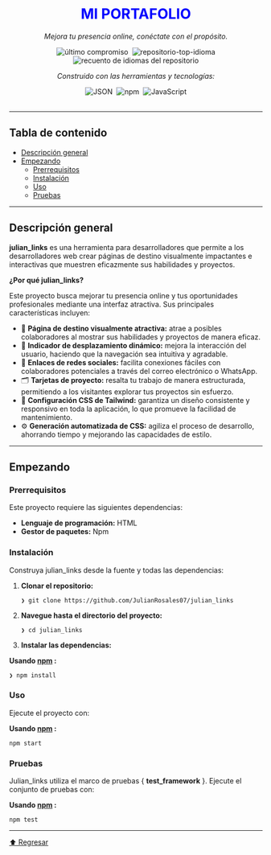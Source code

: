 
<div align="center" class="text-center">
<h1><font style="vertical-align: inherit;"><font style="vertical-align: inherit; color: blue; ">MI PORTAFOLIO</font></font></h1>

<p><em><font style="vertical-align: inherit;"><font style="vertical-align: inherit;">Mejora tu presencia online, conéctate con el propósito.</font></font></em></p>

<img alt="último compromiso" src="https://img.shields.io/github/last-commit/JulianRosales07/julian_links?style=flat&amp;logo=git&amp;logoColor=white&amp;color=0080ff" class="inline-block mx-1" style="margin: 0px 2px;">
<img alt="repositorio-top-idioma" src="https://img.shields.io/github/languages/top/JulianRosales07/julian_links?style=flat&amp;color=0080ff" class="inline-block mx-1" style="margin: 0px 2px;">
<img alt="recuento de idiomas del repositorio" src="https://img.shields.io/github/languages/count/JulianRosales07/julian_links?style=flat&amp;color=0080ff" class="inline-block mx-1" style="margin: 0px 2px;">
<p><em><font style="vertical-align: inherit;"><font style="vertical-align: inherit;">Construido con las herramientas y tecnologías:</font></font></em></p>
<img alt="JSON" src="https://img.shields.io/badge/JSON-000000.svg?style=flat&amp;logo=JSON&amp;logoColor=white" class="inline-block mx-1" style="margin: 0px 2px;">
<img alt="npm" src="https://img.shields.io/badge/npm-CB3837.svg?style=flat&amp;logo=npm&amp;logoColor=white" class="inline-block mx-1" style="margin: 0px 2px;">
<img alt="JavaScript" src="https://img.shields.io/badge/JavaScript-F7DF1E.svg?style=flat&amp;logo=JavaScript&amp;logoColor=black" class="inline-block mx-1" style="margin: 0px 2px;">
</div>
<br>
<hr>
<h2><font style="vertical-align: inherit;"><font style="vertical-align: inherit;">Tabla de contenido</font></font></h2>
<ul class="list-disc pl-4 my-0">
<li class="my-0"><a href="#overview"><font style="vertical-align: inherit;"><font style="vertical-align: inherit;">Descripción general</font></font></a></li>
<li class="my-0"><a href="#getting-started"><font style="vertical-align: inherit;"><font style="vertical-align: inherit;">Empezando</font></font></a>
<ul class="list-disc pl-4 my-0">
<li class="my-0"><a href="#prerequisites"><font style="vertical-align: inherit;"><font style="vertical-align: inherit;">Prerrequisitos</font></font></a></li>
<li class="my-0"><a href="#installation"><font style="vertical-align: inherit;"><font style="vertical-align: inherit;">Instalación</font></font></a></li>
<li class="my-0"><a href="#usage"><font style="vertical-align: inherit;"><font style="vertical-align: inherit;">Uso</font></font></a></li>
<li class="my-0"><a href="#testing"><font style="vertical-align: inherit;"><font style="vertical-align: inherit;">Pruebas</font></font></a></li>
</ul>
</li>
</ul>
<hr>
<h2><font style="vertical-align: inherit;"><font style="vertical-align: inherit;">Descripción general</font></font></h2>
<p><strong><font style="vertical-align: inherit;"><font style="vertical-align: inherit;">julian_links</font></font></strong><font style="vertical-align: inherit;"><font style="vertical-align: inherit;"> es una herramienta para desarrolladores que permite a los desarrolladores web crear páginas de destino visualmente impactantes e interactivas que muestren eficazmente sus habilidades y proyectos.</font></font></p>
<p><strong><font style="vertical-align: inherit;"><font style="vertical-align: inherit;">¿Por qué julian_links?</font></font></strong></p>
<p><font style="vertical-align: inherit;"><font style="vertical-align: inherit;">Este proyecto busca mejorar tu presencia online y tus oportunidades profesionales mediante una interfaz atractiva. Sus principales características incluyen:</font></font></p>
<ul class="list-disc pl-4 my-0">
<li class="my-0"><font style="vertical-align: inherit;"><font style="vertical-align: inherit;">🎨 </font></font><strong><font style="vertical-align: inherit;"><font style="vertical-align: inherit;">Página de destino visualmente atractiva:</font></font></strong><font style="vertical-align: inherit;"><font style="vertical-align: inherit;"> atrae a posibles colaboradores al mostrar sus habilidades y proyectos de manera eficaz.</font></font></li>
<li class="my-0"><font style="vertical-align: inherit;"><font style="vertical-align: inherit;">📱 </font></font><strong><font style="vertical-align: inherit;"><font style="vertical-align: inherit;">Indicador de desplazamiento dinámico:</font></font></strong><font style="vertical-align: inherit;"><font style="vertical-align: inherit;"> mejora la interacción del usuario, haciendo que la navegación sea intuitiva y agradable.</font></font></li>
<li class="my-0"><font style="vertical-align: inherit;"><font style="vertical-align: inherit;">🔗 </font></font><strong><font style="vertical-align: inherit;"><font style="vertical-align: inherit;">Enlaces de redes sociales:</font></font></strong><font style="vertical-align: inherit;"><font style="vertical-align: inherit;"> facilita conexiones fáciles con colaboradores potenciales a través del correo electrónico o WhatsApp.</font></font></li>
<li class="my-0"><font style="vertical-align: inherit;"><font style="vertical-align: inherit;">🗂️ </font></font><strong><font style="vertical-align: inherit;"><font style="vertical-align: inherit;">Tarjetas de proyecto:</font></font></strong><font style="vertical-align: inherit;"><font style="vertical-align: inherit;"> resalta tu trabajo de manera estructurada, permitiendo a los visitantes explorar tus proyectos sin esfuerzo.</font></font></li>
<li class="my-0"><font style="vertical-align: inherit;"><font style="vertical-align: inherit;">🎉 </font></font><strong><font style="vertical-align: inherit;"><font style="vertical-align: inherit;">Configuración CSS de Tailwind:</font></font></strong><font style="vertical-align: inherit;"><font style="vertical-align: inherit;"> garantiza un diseño consistente y responsivo en toda la aplicación, lo que promueve la facilidad de mantenimiento.</font></font></li>
<li class="my-0"><font style="vertical-align: inherit;"><font style="vertical-align: inherit;">⚙️ </font></font><strong><font style="vertical-align: inherit;"><font style="vertical-align: inherit;">Generación automatizada de CSS:</font></font></strong><font style="vertical-align: inherit;"><font style="vertical-align: inherit;"> agiliza el proceso de desarrollo, ahorrando tiempo y mejorando las capacidades de estilo.</font></font></li>
</ul>
<hr>
<h2><font style="vertical-align: inherit;"><font style="vertical-align: inherit;">Empezando</font></font></h2>
<h3><font style="vertical-align: inherit;"><font style="vertical-align: inherit;">Prerrequisitos</font></font></h3>
<p><font style="vertical-align: inherit;"><font style="vertical-align: inherit;">Este proyecto requiere las siguientes dependencias:</font></font></p>
<ul class="list-disc pl-4 my-0">
<li class="my-0"><strong><font style="vertical-align: inherit;"><font style="vertical-align: inherit;">Lenguaje de programación:</font></font></strong><font style="vertical-align: inherit;"><font style="vertical-align: inherit;"> HTML</font></font></li>
<li class="my-0"><strong><font style="vertical-align: inherit;"><font style="vertical-align: inherit;">Gestor de paquetes:</font></font></strong><font style="vertical-align: inherit;"><font style="vertical-align: inherit;"> Npm</font></font></li>
</ul>
<h3><font style="vertical-align: inherit;"><font style="vertical-align: inherit;">Instalación</font></font></h3>
<p><font style="vertical-align: inherit;"><font style="vertical-align: inherit;">Construya julian_links desde la fuente y todas las dependencias:</font></font></p>
<ol>
<li class="my-0">
<p><strong><font style="vertical-align: inherit;"><font style="vertical-align: inherit;">Clonar el repositorio:</font></font></strong></p>
<pre><code class="language-sh">❯ git clone https://github.com/JulianRosales07/julian_links
</code></pre>
</li>
<li class="my-0">
<p><strong><font style="vertical-align: inherit;"><font style="vertical-align: inherit;">Navegue hasta el directorio del proyecto:</font></font></strong></p>
<pre><code class="language-sh">❯ cd julian_links
</code></pre>
</li>
<li class="my-0">
<p><strong><font style="vertical-align: inherit;"><font style="vertical-align: inherit;">Instalar las dependencias:</font></font></strong></p>
</li>
</ol>
<p><strong><font style="vertical-align: inherit;"><font style="vertical-align: inherit;">Usando </font></font><a href="https://www.npmjs.com/"><font style="vertical-align: inherit;"><font style="vertical-align: inherit;">npm</font></font></a><font style="vertical-align: inherit;"><font style="vertical-align: inherit;"> :</font></font></strong></p>
<pre><code class="language-sh">❯ npm install
</code></pre>
<h3><font style="vertical-align: inherit;"><font style="vertical-align: inherit;">Uso</font></font></h3>
<p><font style="vertical-align: inherit;"><font style="vertical-align: inherit;">Ejecute el proyecto con:</font></font></p>
<p><strong><font style="vertical-align: inherit;"><font style="vertical-align: inherit;">Usando </font></font><a href="https://www.npmjs.com/"><font style="vertical-align: inherit;"><font style="vertical-align: inherit;">npm</font></font></a><font style="vertical-align: inherit;"><font style="vertical-align: inherit;"> :</font></font></strong></p>
<pre><code class="language-sh">npm start
</code></pre>
<h3><font style="vertical-align: inherit;"><font style="vertical-align: inherit;">Pruebas</font></font></h3>
<p><font style="vertical-align: inherit;"><font style="vertical-align: inherit;">Julian_links utiliza el marco de pruebas { </font></font><strong><font style="vertical-align: inherit;"><font style="vertical-align: inherit;">test_framework</font></font></strong><font style="vertical-align: inherit;"><font style="vertical-align: inherit;"> }. Ejecute el conjunto de pruebas con:</font></font></p>
<p><strong><font style="vertical-align: inherit;"><font style="vertical-align: inherit;">Usando </font></font><a href="https://www.npmjs.com/"><font style="vertical-align: inherit;"><font style="vertical-align: inherit;">npm</font></font></a><font style="vertical-align: inherit;"><font style="vertical-align: inherit;"> :</font></font></strong></p>
<pre><code class="language-sh">npm test
</code></pre>
<hr>
<div align="left" class=""><a href="#top"><font style="vertical-align: inherit;"><font style="vertical-align: inherit;">⬆ Regresar</font></font></a></div>
